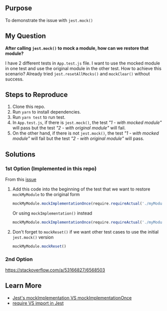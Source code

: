 ## Purpose

To demonstrate the issue with `jest.mock()`

## My Question

**After calling `jest.mock()` to mock a module, how can we restore that module?**

I have 2 different tests in `App.test.js` file. I want to use the mocked module in one test and use the original module in the other test. How to achieve this scenario? Already tried `jest.resetAllMocks()` and `mockClear()` without success.

## Steps to Reproduce

1. Clone this repo.
2. Run `yarn` to install dependencies.
3. Run `yarn test` to run test.
4. In `App.test.js`, if there is `jest.mock()`, the test _"1 - with mocked module"_ will pass but the test _"2 - with original module"_ will fail.
5. On the other hand, if there is not `jest.mock()`, the test _"1 - with mocked module"_ will fail but the test _"2 - with original module"_ will pass.

## Solutions

### 1st Option (Implemented in this repo)

From this [issue](https://github.com/facebook/jest/issues/2649#issuecomment-360467278)

1. Add this code into the beginning of the test that we want to restore `mockMyModule` to the original form

   ```javascript
   mockMyModule.mockImplementationOnce(require.requireActual('./myModule').myModule)
   ```

   Or using `mockImplementation()` instead

   ```javascript
   mockMyModule.mockImplementationOnce(require.requireActual('./myModule').myModule)
   ```

2. Don't forget to `mockReset()` if we want other test cases to use the initial `jest.mock()` version
   ```javascript
   mockMyModule.mockReset()
   ```

### 2nd Option

https://stackoverflow.com/a/53166827/6568503

## Learn More

- [Jest's mockImplementation VS mockImplementationOnce](https://techblog.topdesk.com/coding/frontend-testing-with-jest-mocks/)
- [require VS import in Jest](https://medium.com/trabe/mocking-different-values-for-the-same-module-using-jest-a7b8d358d78b)
